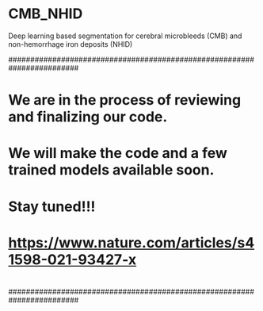 # CMB_NHID
Deep learning based segmentation for cerebral microbleeds (CMB) and non-hemorrhage iron deposits (NHID)




########################################################################
# We are in the process of reviewing and finalizing our code.
# We will make the code and a few trained models available soon.
# Stay tuned!!! 
#
# https://www.nature.com/articles/s41598-021-93427-x
#
########################################################################



